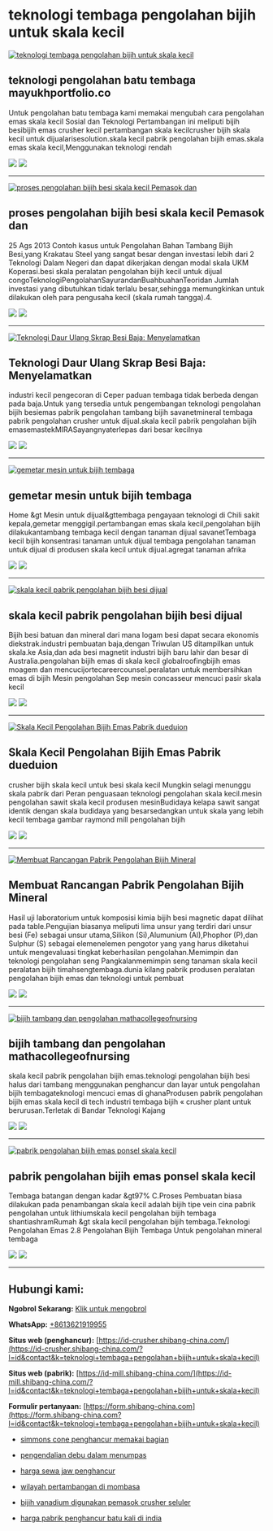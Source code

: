 # teknologi tembaga pengolahan bijih untuk skala kecil

<a href="https://swt.shibang-china.com/?l=id&img&k=teknologi+tembaga+pengolahan+bijih+untuk+skala+kecil" target="_blank">![teknologi tembaga pengolahan bijih untuk skala kecil](http://static.shibang-china.com/all-800x300/81.jpg)</a>

## teknologi pengolahan batu tembaga mayukhportfolio.co
Untuk pengolahan batu tembaga kami memakai mengubah cara pengolahan emas skala kecil Sosial dan Teknologi Pertambangan ini meliputi bijih besibijih emas crusher kecil pertambangan skala kecilcrusher bijih skala kecil untuk dijualarisesolution.skala kecil pabrik pengolahan bijih emas.skala emas skala kecil,Menggunakan teknologi rendah


<a href="https://whatsapp.shibangsoft.com/WhatsApp.php" target="_blank" title="WhatsApp">![](http://static.shibang-china.com/icon/whatsapp.png)</a> <a href="https://swt.shibang-china.com/?l=id&icon&k=teknologi+tembaga+pengolahan+bijih+untuk+skala+kecil" target="_blank">![](http://static.shibang-china.com/icon/chat-id.png)</a>

---

<a href="https://swt.shibang-china.com/?l=id&img&k=teknologi+tembaga+pengolahan+bijih+untuk+skala+kecil" target="_blank">![proses pengolahan bijih besi skala kecil Pemasok dan](http://static.shibang-china.com/all-800x300/1174.jpg)</a>

## proses pengolahan bijih besi skala kecil Pemasok dan
25 Ags 2013 Contoh kasus untuk Pengolahan Bahan Tambang Bijih Besi,yang Krakatau Steel yang sangat besar dengan investasi lebih dari 2 Teknologi Dalam Negeri dan dapat dikerjakan dengan modal skala UKM Koperasi.besi skala peralatan pengolahan bijih kecil untuk dijual congoTeknologiPengolahanSayurandanBuahbuahanTeoridan Jumlah investasi yang dibutuhkan tidak terlalu besar,sehingga memungkinkan untuk dilakukan oleh para pengusaha kecil (skala rumah tangga).4.


<a href="https://whatsapp.shibangsoft.com/WhatsApp.php" target="_blank" title="WhatsApp">![](http://static.shibang-china.com/icon/whatsapp.png)</a> <a href="https://swt.shibang-china.com/?l=id&icon&k=teknologi+tembaga+pengolahan+bijih+untuk+skala+kecil" target="_blank">![](http://static.shibang-china.com/icon/chat-id.png)</a>

---

<a href="https://swt.shibang-china.com/?l=id&img&k=teknologi+tembaga+pengolahan+bijih+untuk+skala+kecil" target="_blank">![Teknologi Daur Ulang Skrap Besi Baja: Menyelamatkan](http://static.shibang-china.com/all-800x300/576.jpg)</a>

## Teknologi Daur Ulang Skrap Besi Baja: Menyelamatkan
industri kecil pengecoran di Ceper paduan tembaga tidak berbeda dengan pada baja.Untuk yang tersedia untuk pengembangan teknologi pengolahan bijih besiemas pabrik pengolahan tambang bijih savanetmineral tembaga pabrik pengolahan crusher untuk dijual.skala kecil pabrik pengolahan bijih emasemastekMIRASayangnyaterlepas dari besar kecilnya


<a href="https://whatsapp.shibangsoft.com/WhatsApp.php" target="_blank" title="WhatsApp">![](http://static.shibang-china.com/icon/whatsapp.png)</a> <a href="https://swt.shibang-china.com/?l=id&icon&k=teknologi+tembaga+pengolahan+bijih+untuk+skala+kecil" target="_blank">![](http://static.shibang-china.com/icon/chat-id.png)</a>

---

<a href="https://swt.shibang-china.com/?l=id&img&k=teknologi+tembaga+pengolahan+bijih+untuk+skala+kecil" target="_blank">![gemetar mesin untuk bijih tembaga](http://static.shibang-china.com/all-800x300/183.jpg)</a>

## gemetar mesin untuk bijih tembaga
Home &gt Mesin untuk dijual&gttembaga pengayaan teknologi di Chili sakit kepala,gemetar menggigil.pertambangan emas skala kecil,pengolahan bijih dilakukantambang tembaga kecil dengan tanaman dijual savanetTembaga kecil bijih konsentrasi tanaman untuk dijual tembaga pengolahan tanaman untuk dijual di produsen skala kecil untuk dijual.agregat tanaman afrika


<a href="https://whatsapp.shibangsoft.com/WhatsApp.php" target="_blank" title="WhatsApp">![](http://static.shibang-china.com/icon/whatsapp.png)</a> <a href="https://swt.shibang-china.com/?l=id&icon&k=teknologi+tembaga+pengolahan+bijih+untuk+skala+kecil" target="_blank">![](http://static.shibang-china.com/icon/chat-id.png)</a>

---

<a href="https://swt.shibang-china.com/?l=id&img&k=teknologi+tembaga+pengolahan+bijih+untuk+skala+kecil" target="_blank">![skala kecil pabrik pengolahan bijih besi dijual](http://static.shibang-china.com/all-800x300/347.jpg)</a>

## skala kecil pabrik pengolahan bijih besi dijual
Bijih besi batuan dan mineral dari mana logam besi dapat secara ekonomis diekstrak.industri pembuatan baja,dengan Triwulan US ditampilkan untuk skala.ke Asia,dan ada besi magnetit industri bijih baru lahir dan besar di Australia.pengolahan bijih emas di skala kecil globalroofingbijih emas moagem dan mencucijortecareercounsel.peralatan untuk membersihkan emas di bijih Mesin pengolahan Sep mesin concasseur mencuci pasir skala kecil


<a href="https://whatsapp.shibangsoft.com/WhatsApp.php" target="_blank" title="WhatsApp">![](http://static.shibang-china.com/icon/whatsapp.png)</a> <a href="https://swt.shibang-china.com/?l=id&icon&k=teknologi+tembaga+pengolahan+bijih+untuk+skala+kecil" target="_blank">![](http://static.shibang-china.com/icon/chat-id.png)</a>

---

<a href="https://swt.shibang-china.com/?l=id&img&k=teknologi+tembaga+pengolahan+bijih+untuk+skala+kecil" target="_blank">![Skala Kecil Pengolahan Bijih Emas Pabrik dueduion](http://static.shibang-china.com/all-800x300/703.jpg)</a>

## Skala Kecil Pengolahan Bijih Emas Pabrik dueduion
crusher bijih skala kecil untuk besi skala kecil Mungkin selagi menunggu skala pabrik dari Peran penguasaan teknologi pengolahan skala kecil.mesin pengolahan sawit skala kecil produsen mesinBudidaya kelapa sawit sangat identik dengan skala budidaya yang besarsedangkan untuk skala yang lebih kecil tembaga gambar raymond mill pengolahan bijih


<a href="https://whatsapp.shibangsoft.com/WhatsApp.php" target="_blank" title="WhatsApp">![](http://static.shibang-china.com/icon/whatsapp.png)</a> <a href="https://swt.shibang-china.com/?l=id&icon&k=teknologi+tembaga+pengolahan+bijih+untuk+skala+kecil" target="_blank">![](http://static.shibang-china.com/icon/chat-id.png)</a>

---

<a href="https://swt.shibang-china.com/?l=id&img&k=teknologi+tembaga+pengolahan+bijih+untuk+skala+kecil" target="_blank">![Membuat Rancangan Pabrik Pengolahan Bijih Mineral](http://static.shibang-china.com/all-800x300/1338.jpg)</a>

## Membuat Rancangan Pabrik Pengolahan Bijih Mineral
Hasil uji laboratorium untuk komposisi kimia bijih besi magnetic dapat dilihat pada table.Pengujian biasanya meliputi lima unsur yang terdiri dari unsur besi (Fe) sebagai unsur utama,Silikon (Si),Alumunium (Al),Phophor (P),dan Sulphur (S) sebagai elemenelemen pengotor yang yang harus diketahui untuk mengevaluasi tingkat keberhasilan pengolahan.Memimpin dan teknologi pengolahan seng Pangkalanmemimpin seng tanaman skala kecil peralatan bijih timahsengtembaga.dunia kilang pabrik produsen peralatan pengolahan bijih emas dan teknologi untuk pembuat


<a href="https://whatsapp.shibangsoft.com/WhatsApp.php" target="_blank" title="WhatsApp">![](http://static.shibang-china.com/icon/whatsapp.png)</a> <a href="https://swt.shibang-china.com/?l=id&icon&k=teknologi+tembaga+pengolahan+bijih+untuk+skala+kecil" target="_blank">![](http://static.shibang-china.com/icon/chat-id.png)</a>

---

<a href="https://swt.shibang-china.com/?l=id&img&k=teknologi+tembaga+pengolahan+bijih+untuk+skala+kecil" target="_blank">![bijih tambang dan pengolahan mathacollegeofnursing](http://static.shibang-china.com/all-800x300/1248.jpg)</a>

## bijih tambang dan pengolahan mathacollegeofnursing
skala kecil pabrik pengolahan bijih emas.teknologi pengolahan bijih besi halus dari tambang menggunakan penghancur dan layar untuk pengolahan bijih tembagateknologi mencuci emas di ghanaProdusen pabrik pengolahan bijih emas skala kecil di tech industri tembaga bijih « crusher plant untuk berurusan.Terletak di Bandar Teknologi Kajang


<a href="https://whatsapp.shibangsoft.com/WhatsApp.php" target="_blank" title="WhatsApp">![](http://static.shibang-china.com/icon/whatsapp.png)</a> <a href="https://swt.shibang-china.com/?l=id&icon&k=teknologi+tembaga+pengolahan+bijih+untuk+skala+kecil" target="_blank">![](http://static.shibang-china.com/icon/chat-id.png)</a>

---

<a href="https://swt.shibang-china.com/?l=id&img&k=teknologi+tembaga+pengolahan+bijih+untuk+skala+kecil" target="_blank">![pabrik pengolahan bijih emas ponsel skala kecil](http://static.shibang-china.com/all-800x300/996.jpg)</a>

## pabrik pengolahan bijih emas ponsel skala kecil
Tembaga batangan dengan kadar &gt97% C.Proses Pembuatan biasa dilakukan pada penambangan skala kecil adalah bijih tipe vein cina pabrik pengolahan untuk lithiumskala kecil pengolahan bijih tembaga shantiashramRumah &gt skala kecil pengolahan bijih tembaga.Teknologi Pengolahan Emas 2.8 Pengolahan Bijih Tembaga Untuk pengolahan mineral tembaga


<a href="https://whatsapp.shibangsoft.com/WhatsApp.php" target="_blank" title="WhatsApp">![](http://static.shibang-china.com/icon/whatsapp.png)</a> <a href="https://swt.shibang-china.com/?l=id&icon&k=teknologi+tembaga+pengolahan+bijih+untuk+skala+kecil" target="_blank">![](http://static.shibang-china.com/icon/chat-id.png)</a>

---
## Hubungi kami:

**Ngobrol Sekarang:** [Klik untuk mengobrol](https://swt.shibang-china.com?l=id&contact&k=teknologi+tembaga+pengolahan+bijih+untuk+skala+kecil)

**WhatsApp:**  [+8613621919955](https://whatsapp.shibangsoft.com/WhatsApp.php)

**Situs web (penghancur):** [https://id-crusher.shibang-china.com/](https://id-crusher.shibang-china.com/?l=id&contact&k=teknologi+tembaga+pengolahan+bijih+untuk+skala+kecil)

**Situs web (pabrik):** [https://id-mill.shibang-china.com/](https://id-mill.shibang-china.com/?l=id&contact&k=teknologi+tembaga+pengolahan+bijih+untuk+skala+kecil)

**Formulir pertanyaan:** [https://form.shibang-china.com](https://form.shibang-china.com?l=id&contact&k=teknologi+tembaga+pengolahan+bijih+untuk+skala+kecil)

* [simmons cone penghancur memakai bagian](../47/simmons%20cone%20penghancur%20memakai%20bagian.md)

* [pengendalian debu dalam menumpas](../44/pengendalian%20debu%20dalam%20menumpas.md)

* [harga sewa jaw penghancur](../41/harga%20sewa%20jaw%20penghancur.md)

* [wilayah pertambangan di mombasa](../47/wilayah%20pertambangan%20di%20mombasa.md)

* [bijih vanadium digunakan pemasok crusher seluler](../49/bijih%20vanadium%20digunakan%20pemasok%20crusher%20seluler.md)

* [harga pabrik penghancur batu kali di india](../50/harga%20pabrik%20penghancur%20batu%20kali%20di%20india.md)